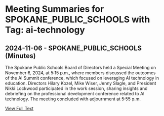 # Meeting Summaries for SPOKANE_PUBLIC_SCHOOLS with Tag: ai-technology

## 2024-11-06 - SPOKANE_PUBLIC_SCHOOLS (Minutes)

The Spokane Public Schools Board of Directors held a Special Meeting on November 6, 2024, at 5:15 p.m., where members discussed the outcomes of the AI Summit conference, which focused on leveraging AI technology in education. Directors Hilary Kozel, Mike Wiser, Jenny Slagle, and President Nikki Lockwood participated in the work session, sharing insights and debriefing on the professional development conference related to AI technology. The meeting concluded with adjournment at 5:55 p.m.

[View Full Text](https://raw.githubusercontent.com/VoronoiPerspectives/WashingtonStateSchoolBoardExplorer/refs/heads/main/data/countries/usa/states/wa/counties/spokane/school_boards/spokane_public_schools/2024/2024-11-06-minutes.txt)

